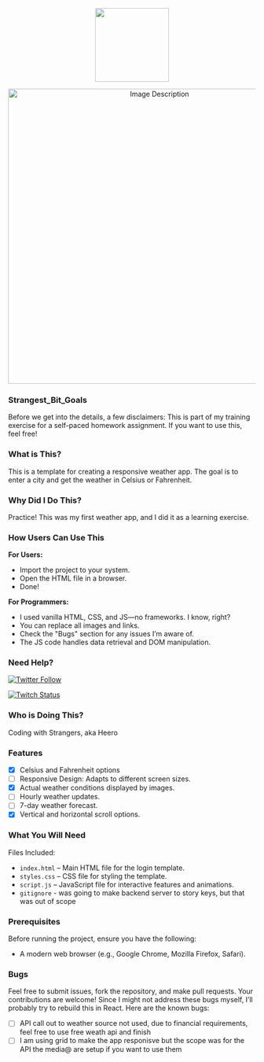 
<div id="header" align="center">
  <img src="https://media.giphy.com/media/v1.Y2lkPTc5MGI3NjExNjAyMXphYmdkeWhsZjdzNWIyMjg0MGt5N3Rxd3dvZnFjZ2NuZXExMSZlcD12MV9pbnRlcm5hbF9naWZfYnlfaWQmY3Q9cw/jvOHlU7qhcnsEGuTQZ/giphy.gif" width="150"/>
</div>

<p align="center">
  <img src="https://imgur.com/hllb6Bc.jpg" alt="Image Description" width="600"/>
</p>

### Strangest_Bit_Goals

Before we get into the details, a few disclaimers: This is part of my training exercise for a self-paced homework assignment. If you want to use this, feel free!

### What is This?

This is a template for creating a responsive weather app. The goal is to enter a city and get the weather in Celsius or Fahrenheit.

### Why Did I Do This?

Practice! This was my first weather app, and I did it as a learning exercise.

### How Users Can Use This

**For Users:**
- Import the project to your system.
- Open the HTML file in a browser.
- Done!

**For Programmers:**
- I used vanilla HTML, CSS, and JS—no frameworks. I know, right?
- You can replace all images and links.
- Check the "Bugs" section for any issues I’m aware of.
- The JS code handles data retrieval and DOM manipulation.

### Need Help?

[![Twitter Follow](https://img.shields.io/badge/Twitter-Follow%20%40strangestcoder-1DA1F2?style=for-the-badge&logo=twitter)](https://x.com/strangestcoder)

[![Twitch Status](https://img.shields.io/badge/Twitch-Live%20Codingwithstrangers-9146FF?style=for-the-badge&logo=twitch)](https://www.twitch.tv/codingwithstrangers)

### Who is Doing This?

Coding with Strangers, aka Heero

### Features

- [x] Celsius and Fahrenheit options
- [ ] Responsive Design: Adapts to different screen sizes.
- [x] Actual weather conditions displayed by images.
- [ ] Hourly weather updates.
- [ ] 7-day weather forecast.
- [x] Vertical and horizontal scroll options.

### What You Will Need

Files Included:
- `index.html` – Main HTML file for the login template.
- `styles.css` – CSS file for styling the template.
- `script.js` – JavaScript file for interactive features and animations.
- `gitignore` - was going to make backend server to story keys, but that was out of scope

### Prerequisites

Before running the project, ensure you have the following:
- A modern web browser (e.g., Google Chrome, Mozilla Firefox, Safari).

### Bugs

Feel free to submit issues, fork the repository, and make pull requests. Your contributions are welcome! Since I might not address these bugs myself, I’ll probably try to rebuild this in React. Here are the known bugs:

- [ ] API call out to weather source not used, due to financial requirements, feel free to use free weath api and finish
- [ ] I am using grid to make the app responisve but the scope was for the API the media@ are setup if you want to use them

